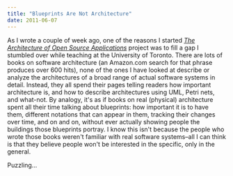 ```yaml
---
title: "Blueprints Are Not Architecture"
date: 2011-06-07
---
```

As I wrote a couple of week ago, one of the reasons I started <a href="http://aosabook.org"><em>The Architecture of Open Source Applications</em></a> project was to fill a gap I stumbled over while teaching at the University of Toronto. There are lots of books on software architecture (an Amazon.com search for that phrase produces over 600 hits), none of the ones I have looked at describe or analyze the architectures of a broad range of actual software systems in detail.  Instead, they all spend their pages telling readers how important architecture is, and how to describe architectures using UML, Petri nets, and what-not.  By analogy, it's as if books on real (physical) architecture spent all their time talking about blueprints: how important it is to have them, different notations that can appear in them, tracking their changes over time, and on and on, without ever actually showing people the buildings those blueprints portray.  I know this isn't because the people who wrote those books weren't familiar with real software systems–all I can think is that they believe people won't be interested in the specific, only in the general.

Puzzling…

